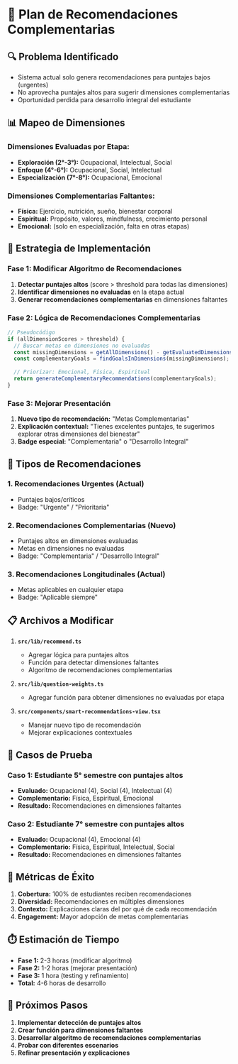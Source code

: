 # 🎯 Plan de Recomendaciones Complementarias

## 🔍 **Problema Identificado**
- Sistema actual solo genera recomendaciones para puntajes bajos (urgentes)
- No aprovecha puntajes altos para sugerir dimensiones complementarias
- Oportunidad perdida para desarrollo integral del estudiante

## 📊 **Mapeo de Dimensiones**

### **Dimensiones Evaluadas por Etapa:**
- **Exploración (2°-3°):** Ocupacional, Intelectual, Social
- **Enfoque (4°-6°):** Ocupacional, Social, Intelectual  
- **Especialización (7°-8°):** Ocupacional, Emocional

### **Dimensiones Complementarias Faltantes:**
- **Física:** Ejercicio, nutrición, sueño, bienestar corporal
- **Espiritual:** Propósito, valores, mindfulness, crecimiento personal
- **Emocional:** (solo en especialización, falta en otras etapas)

## 🚀 **Estrategia de Implementación**

### **Fase 1: Modificar Algoritmo de Recomendaciones**
1. **Detectar puntajes altos** (score > threshold para todas las dimensiones)
2. **Identificar dimensiones no evaluadas** en la etapa actual
3. **Generar recomendaciones complementarias** en dimensiones faltantes

### **Fase 2: Lógica de Recomendaciones Complementarias**
```typescript
// Pseudocódigo
if (allDimensionScores > threshold) {
  // Buscar metas en dimensiones no evaluadas
  const missingDimensions = getAllDimensions() - getEvaluatedDimensions(stage);
  const complementaryGoals = findGoalsInDimensions(missingDimensions);
  
  // Priorizar: Emocional, Física, Espiritual
  return generateComplementaryRecommendations(complementaryGoals);
}
```

### **Fase 3: Mejorar Presentación**
1. **Nuevo tipo de recomendación:** "Metas Complementarias"
2. **Explicación contextual:** "Tienes excelentes puntajes, te sugerimos explorar otras dimensiones del bienestar"
3. **Badge especial:** "Complementaria" o "Desarrollo Integral"

## 🎨 **Tipos de Recomendaciones**

### **1. Recomendaciones Urgentes (Actual)**
- Puntajes bajos/críticos
- Badge: "Urgente" / "Prioritaria"

### **2. Recomendaciones Complementarias (Nuevo)**
- Puntajes altos en dimensiones evaluadas
- Metas en dimensiones no evaluadas
- Badge: "Complementaria" / "Desarrollo Integral"

### **3. Recomendaciones Longitudinales (Actual)**
- Metas aplicables en cualquier etapa
- Badge: "Aplicable siempre"

## 📋 **Archivos a Modificar**

1. **`src/lib/recommend.ts`**
   - Agregar lógica para puntajes altos
   - Función para detectar dimensiones faltantes
   - Algoritmo de recomendaciones complementarias

2. **`src/lib/question-weights.ts`**
   - Agregar función para obtener dimensiones no evaluadas por etapa

3. **`src/components/smart-recommendations-view.tsx`**
   - Manejar nuevo tipo de recomendación
   - Mejorar explicaciones contextuales

## 🧪 **Casos de Prueba**

### **Caso 1: Estudiante 5° semestre con puntajes altos**
- **Evaluado:** Ocupacional (4), Social (4), Intelectual (4)
- **Complementario:** Física, Espiritual, Emocional
- **Resultado:** Recomendaciones en dimensiones faltantes

### **Caso 2: Estudiante 7° semestre con puntajes altos**
- **Evaluado:** Ocupacional (4), Emocional (4)
- **Complementario:** Física, Espiritual, Intelectual, Social
- **Resultado:** Recomendaciones en dimensiones faltantes

## 🎯 **Métricas de Éxito**

1. **Cobertura:** 100% de estudiantes reciben recomendaciones
2. **Diversidad:** Recomendaciones en múltiples dimensiones
3. **Contexto:** Explicaciones claras del por qué de cada recomendación
4. **Engagement:** Mayor adopción de metas complementarias

## ⏱️ **Estimación de Tiempo**

- **Fase 1:** 2-3 horas (modificar algoritmo)
- **Fase 2:** 1-2 horas (mejorar presentación)
- **Fase 3:** 1 hora (testing y refinamiento)
- **Total:** 4-6 horas de desarrollo

## 🔄 **Próximos Pasos**

1. **Implementar detección de puntajes altos**
2. **Crear función para dimensiones faltantes**
3. **Desarrollar algoritmo de recomendaciones complementarias**
4. **Probar con diferentes escenarios**
5. **Refinar presentación y explicaciones**
